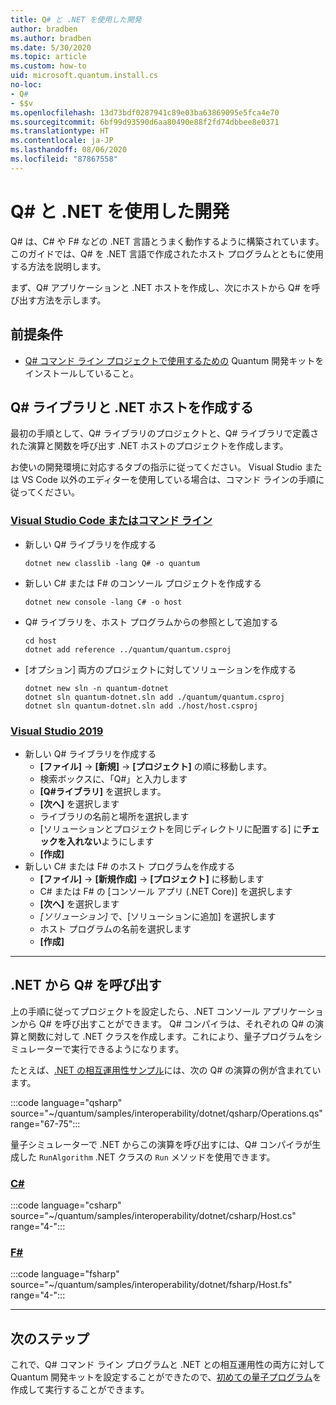 ```yaml
---
title: Q# と .NET を使用した開発
author: bradben
ms.author: bradben
ms.date: 5/30/2020
ms.topic: article
ms.custom: how-to
uid: microsoft.quantum.install.cs
no-loc:
- Q#
- $$v
ms.openlocfilehash: 13d73bdf0287941c89e03ba63869095e5fca4e70
ms.sourcegitcommit: 6bf99d93590d6aa80490e88f2fd74dbbee8e0371
ms.translationtype: HT
ms.contentlocale: ja-JP
ms.lasthandoff: 08/06/2020
ms.locfileid: "87867558"
---
```

# <a name="develop-with-no-locq-and-net"></a>Q# と .NET を使用した開発

Q# は、C# や F# などの .NET 言語とうまく動作するように構築されています。
このガイドでは、Q# を .NET 言語で作成されたホスト プログラムとともに使用する方法を説明します。

まず、Q# アプリケーションと .NET ホストを作成し、次にホストから Q# を呼び出す方法を示します。

## <a name="prerequisites"></a>前提条件

- [Q# コマンド ライン プロジェクトで使用するための](xref:microsoft.quantum.install.standalone) Quantum 開発キットをインストールしていること。

## <a name="creating-a-no-locq-library-and-a-net-host"></a>Q# ライブラリと .NET ホストを作成する

最初の手順として、Q# ライブラリのプロジェクトと、Q# ライブラリで定義された演算と関数を呼び出す .NET ホストのプロジェクトを作成します。

お使いの開発環境に対応するタブの指示に従ってください。
Visual Studio または VS Code 以外のエディターを使用している場合は、コマンド ラインの手順に従ってください。

### <a name="visual-studio-code-or-command-line"></a>[Visual Studio Code またはコマンド ライン](#tab/tabid-cmdline)

- 新しい Q# ライブラリを作成する

  ```dotnetcli
  dotnet new classlib -lang Q# -o quantum
  ```

- 新しい C# または F# のコンソール プロジェクトを作成する

  ```dotnetcli
  dotnet new console -lang C# -o host  
  ```

- Q# ライブラリを、ホスト プログラムからの参照として追加する

  ```dotnetcli
  cd host
  dotnet add reference ../quantum/quantum.csproj
  ```

- [オプション] 両方のプロジェクトに対してソリューションを作成する

  ```dotnetcli
  dotnet new sln -n quantum-dotnet
  dotnet sln quantum-dotnet.sln add ./quantum/quantum.csproj
  dotnet sln quantum-dotnet.sln add ./host/host.csproj
  ```

### <a name="visual-studio-2019"></a>[Visual Studio 2019](#tab/tabid-vs2019)

- 新しい Q# ライブラリを作成する
  - **[ファイル]**  ->  **[新規]**  ->  **[プロジェクト]** の順に移動します。
  - 検索ボックスに、「Q#」と入力します
  - **[Q#ライブラリ]** を選択します。
  - **[次へ]** を選択します
  - ライブラリの名前と場所を選択します
  - [ソリューションとプロジェクトを同じディレクトリに配置する] に**チェックを入れない**ようにします
  - **[作成]**
- 新しい C# または F# のホスト プログラムを作成する
  - **[ファイル]** → **[新規作成]** → **[プロジェクト]** に移動します
  - C# または F# の [コンソール アプリ (.NET Core)] を選択します
  - **[次へ]** を選択します
  - *[ソリューション]* で、[ソリューションに追加] を選択します
  - ホスト プログラムの名前を選択します
  - **[作成]**

***

## <a name="calling-into-no-locq-from-net"></a>.NET から Q# を呼び出す

上の手順に従ってプロジェクトを設定したら、.NET コンソール アプリケーションから Q# を呼び出すことができます。
Q# コンパイラは、それぞれの Q# の演算と関数に対して .NET クラスを作成します。これにより、量子プログラムをシミュレーターで実行できるようになります。

たとえば、[.NET の相互運用性サンプル](https://github.com/microsoft/Quantum/tree/master/samples/interoperability/dotnet)には、次の Q# の演算の例が含まれています。

:::code language="qsharp" source="~/quantum/samples/interoperability/dotnet/qsharp/Operations.qs" range="67-75":::

量子シミュレーターで .NET からこの演算を呼び出すには、Q# コンパイラが生成した `RunAlgorithm` .NET クラスの `Run` メソッドを使用できます。

### <a name="c"></a>[C#](#tab/tabid-csharp)

:::code language="csharp" source="~/quantum/samples/interoperability/dotnet/csharp/Host.cs" range="4-":::

### <a name="f"></a>[F#](#tab/tabid-fsharp)

:::code language="fsharp" source="~/quantum/samples/interoperability/dotnet/fsharp/Host.fs" range="4-":::

***
    
## <a name="next-steps"></a>次のステップ

これで、Q# コマンド ライン プログラムと .NET との相互運用性の両方に対して Quantum 開発キットを設定することができたので、[初めての量子プログラム](xref:microsoft.quantum.quickstarts.qrng)を作成して実行することができます。
